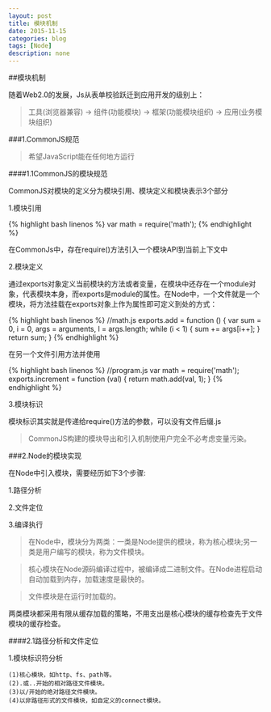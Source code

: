 ```yaml
---
layout: post
title: 模块机制
date: 2015-11-15
categories: blog
tags: [Node]
description: none
---
```


##模块机制

随着Web2.0的发展，Js从表单校验跃迁到应用开发的级别上：

>工具(浏览器兼容) -> 组件(功能模块) -> 框架(功能模块组织) -> 应用(业务模块组织)

###1.CommonJS规范

>希望JavaScript能在任何地方运行

####1.1CommonJS的模块规范

CommonJS对模块的定义分为模块引用、模块定义和模块表示3个部分

1.模块引用

{% highlight bash linenos %}
var math = require('math');
{% endhighlight %}

在CommonJs中，存在require()方法引入一个模块API到当前上下文中

2.模块定义

通过exports对象定义当前模块的方法或者变量，在模块中还存在一个module对象，代表模块本身，而exports是module的属性。在Node中，一个文件就是一个模块，将方法挂载在exports对象上作为属性即可定义到处的方式：

{% highlight bash linenos %}
//math.js
exports.add = function () {
    var sum = 0, i = 0,
        args = arguments,
        l = args.length;
    while (i < 1) {
        sum += args[i++];
    }
    return sum;
}
{% endhighlight %}

在另一个文件引用方法并使用

{% highlight bash linenos %}
//program.js
var math = require('math');
exports.increment = function (val) {
    return math.add(val, 1);
}
{% endhighlight %}

3.模块标识

模块标识其实就是传递给require()方法的参数，可以没有文件后缀.js

>CommonJS构建的模块导出和引入机制使用户完全不必考虑变量污染。

###2.Node的模块实现

在Node中引入模块，需要经历如下3个步骤:

1.路径分析

2.文件定位

3.编译执行

>在Node中，模块分为两类：一类是Node提供的模块，称为核心模块;另一类是用户编写的模块，称为文件模块。

>核心模块在Node源码编译过程中，被编译成二进制文件。在Node进程启动自动加载到内存，加载速度是最快的。

>文件模块是在运行时加载的。

两类模块都采用有限从缓存加载的策略，不用支出是核心模块的缓存检查先于文件模块的缓存检查。

####2.1路径分析和文件定位

1.模块标识符分析

    (1)核心模块，如http、fs、path等。
    (2).或..开始的相对路径文件模块。
    (3)以/开始的绝对路径文件模块。
    (4)以非路径形式的文件模块，如自定义的connect模块。
